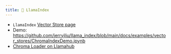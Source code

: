 ```yaml
---
title: 🦙 LlamaIndex
---
```


- `LlamaIndex` [Vector Store page](https://docs.llamaindex.ai/en/stable/examples/vector_stores/ChromaIndexDemo.html)
- Demo: https://github.com/jerryjliu/llama_index/blob/main/docs/examples/vector_stores/ChromaIndexDemo.ipynb
- [Chroma Loader on Llamahub](https://llamahub.ai/l/chroma)
